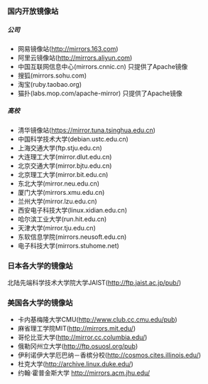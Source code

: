 ### 国内开放镜像站
##### 公司
- 网易镜像站(http://mirrors.163.com)
- 阿里云镜像站(http://mirrors.aliyun.com)
- 中国互联网信息中心(mirrors.cnnic.cn)  只提供了Apache镜像
- 搜狐(mirrors.sohu.com)
- 淘宝(ruby.taobao.org)
- 猫扑(labs.mop.com/apache-mirror) 只提供了Apache镜像

##### 高校
- 清华镜像站(https://mirror.tuna.tsinghua.edu.cn)
- 中国科学技术大学(debian.ustc.edu.cn)
- 上海交通大学(ftp.stju.edu.cn)
- 大连理工大学(mirror.dlut.edu.cn)
- 北京交通大学(mirror.bjtu.edu.cn)
- 北京理工大学(mirror.bit.edu.cn)
- 东北大学(mirror.neu.edu.cn)
- 厦门大学(mirrors.xmu.edu.cn)
- 兰州大学(mirror.lzu.edu.cn)
- 西安电子科技大学(linux.xidian.edu.cn)
- 哈尔滨工业大学(run.hit.edu.cn)
- 天津大学(mirror.tju.edu.cn)
- 东软信息学院(mirrors.neusoft.edu.cn)
- 电子科技大学(mirrors.stuhome.net)


### 日本各大学的镜像站

北陆先端科学技术大学院大学JAIST(http://ftp.jaist.ac.jp/pub/)

### 美国各大学的镜像站
- 卡内基梅隆大学CMU(http://www.club.cc.cmu.edu/pub)
- 麻省理工学院MIT(http://mirrors.mit.edu/)
- 哥伦比亚大学(http://mirror.cc.columbia.edu/)
- 俄勒冈州立大学(http://ftp.osuosl.org/pub)
- 伊利诺伊大学厄巴纳－香槟分校(http://cosmos.cites.illinois.edu/)
- 杜克大学(http://archive.linux.duke.edu/)
- 约翰·霍普金斯大学 http://mirrors.acm.jhu.edu/
